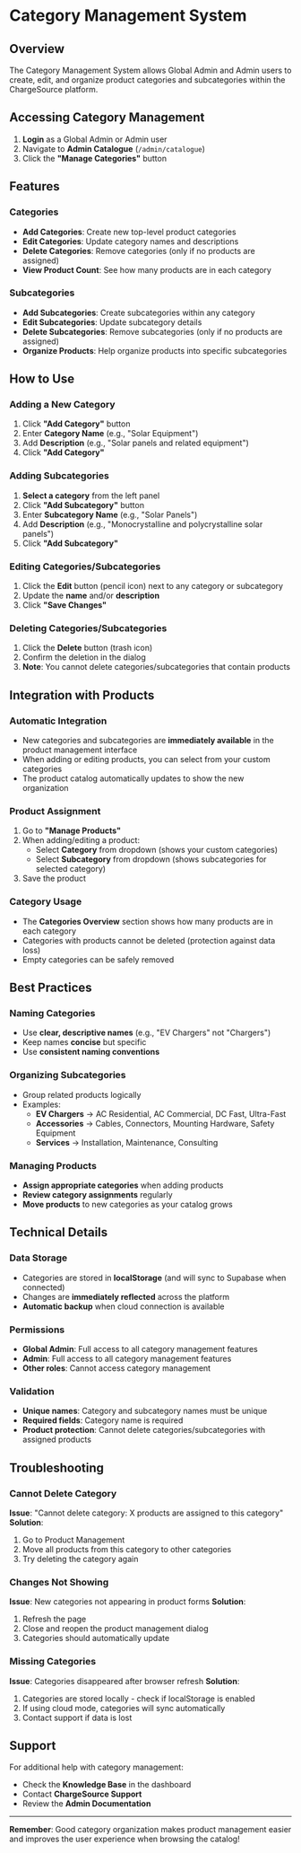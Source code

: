 # Category Management System

## Overview
The Category Management System allows Global Admin and Admin users to create, edit, and organize product categories and subcategories within the ChargeSource platform.

## Accessing Category Management

1. **Login** as a Global Admin or Admin user
2. Navigate to **Admin Catalogue** (`/admin/catalogue`)
3. Click the **"Manage Categories"** button

## Features

### Categories
- **Add Categories**: Create new top-level product categories
- **Edit Categories**: Update category names and descriptions
- **Delete Categories**: Remove categories (only if no products are assigned)
- **View Product Count**: See how many products are in each category

### Subcategories
- **Add Subcategories**: Create subcategories within any category
- **Edit Subcategories**: Update subcategory details
- **Delete Subcategories**: Remove subcategories (only if no products are assigned)
- **Organize Products**: Help organize products into specific subcategories

## How to Use

### Adding a New Category
1. Click **"Add Category"** button
2. Enter **Category Name** (e.g., "Solar Equipment")
3. Add **Description** (e.g., "Solar panels and related equipment")
4. Click **"Add Category"**

### Adding Subcategories
1. **Select a category** from the left panel
2. Click **"Add Subcategory"** button  
3. Enter **Subcategory Name** (e.g., "Solar Panels")
4. Add **Description** (e.g., "Monocrystalline and polycrystalline solar panels")
5. Click **"Add Subcategory"**

### Editing Categories/Subcategories
1. Click the **Edit** button (pencil icon) next to any category or subcategory
2. Update the **name** and/or **description**
3. Click **"Save Changes"**

### Deleting Categories/Subcategories
1. Click the **Delete** button (trash icon)
2. Confirm the deletion in the dialog
3. **Note**: You cannot delete categories/subcategories that contain products

## Integration with Products

### Automatic Integration
- New categories and subcategories are **immediately available** in the product management interface
- When adding or editing products, you can select from your custom categories
- The product catalog automatically updates to show the new organization

### Product Assignment
1. Go to **"Manage Products"** 
2. When adding/editing a product:
   - Select **Category** from dropdown (shows your custom categories)
   - Select **Subcategory** from dropdown (shows subcategories for selected category)
3. Save the product

### Category Usage
- The **Categories Overview** section shows how many products are in each category
- Categories with products cannot be deleted (protection against data loss)
- Empty categories can be safely removed

## Best Practices

### Naming Categories
- Use **clear, descriptive names** (e.g., "EV Chargers" not "Chargers")
- Keep names **concise** but specific
- Use **consistent naming conventions**

### Organizing Subcategories
- Group related products logically
- Examples:
  - **EV Chargers** → AC Residential, AC Commercial, DC Fast, Ultra-Fast
  - **Accessories** → Cables, Connectors, Mounting Hardware, Safety Equipment
  - **Services** → Installation, Maintenance, Consulting

### Managing Products
- **Assign appropriate categories** when adding products
- **Review category assignments** regularly
- **Move products** to new categories as your catalog grows

## Technical Details

### Data Storage
- Categories are stored in **localStorage** (and will sync to Supabase when connected)
- Changes are **immediately reflected** across the platform
- **Automatic backup** when cloud connection is available

### Permissions
- **Global Admin**: Full access to all category management features
- **Admin**: Full access to all category management features  
- **Other roles**: Cannot access category management

### Validation
- **Unique names**: Category and subcategory names must be unique
- **Required fields**: Category name is required
- **Product protection**: Cannot delete categories/subcategories with assigned products

## Troubleshooting

### Cannot Delete Category
**Issue**: "Cannot delete category: X products are assigned to this category"
**Solution**: 
1. Go to Product Management
2. Move all products from this category to other categories
3. Try deleting the category again

### Changes Not Showing
**Issue**: New categories not appearing in product forms
**Solution**:
1. Refresh the page
2. Close and reopen the product management dialog
3. Categories should automatically update

### Missing Categories
**Issue**: Categories disappeared after browser refresh
**Solution**:
1. Categories are stored locally - check if localStorage is enabled
2. If using cloud mode, categories will sync automatically
3. Contact support if data is lost

## Support

For additional help with category management:
- Check the **Knowledge Base** in the dashboard
- Contact **ChargeSource Support**
- Review the **Admin Documentation**

---

**Remember**: Good category organization makes product management easier and improves the user experience when browsing the catalog!
